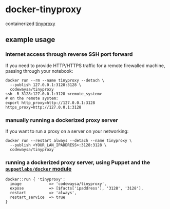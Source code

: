 # docker-tinyproxy

containerized [tinyproxy](https://tinyproxy.github.io/)

## example usage

### internet access through reverse SSH port forward

If you need to provide HTTP/HTTPS traffic for a remote firewalled machine, passing through your notebook:

```shell
docker run --rm --name tinyproxy --detach \
  --publish 127.0.0.1:3128:3128 \
  codewaysa/tinyproxy
ssh -R 3128:127.0.0.1:3128 <remote_system>
# on the remote system:
export http_proxy=http://127.0.0.1:3128 https_proxy=http://127.0.0.1:3128
```

### manually running a dockerized proxy server

If you want to run a proxy on a server on your networking:

```shell
docker run --restart always --detach --name tinyproxy \
  --publish <YOUR_LAN_IPADDRESS>:3128:3128 \
  codewaysa/tinyproxy
```

### running a dockerized proxy server, using Puppet and the [`puppetlabs/docker` module](https://forge.puppetlabs.com/modules/puppetlabs/docker)

```puppet
docker::run { 'tinyproxy':
  image            => 'codewaysa/tinyproxy',
  expose           => [$facts['ipaddress'], '3128', '3128'],
  restart          => 'always',
  restart_service  => true
}
```
